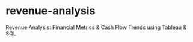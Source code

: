 # revenue-analysis
Revenue Analysis: Financial Metrics &amp; Cash Flow Trends using Tableau &amp; SQL

